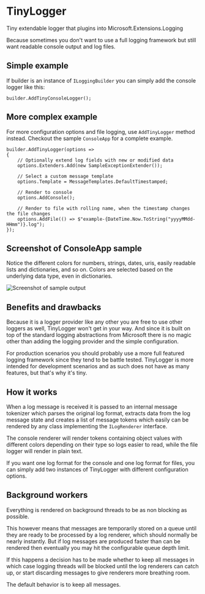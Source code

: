 # TinyLogger

Tiny extendable logger that plugins into Microsoft.Extensions.Logging

Because sometimes you don't want to use a full logging framework but still want readable console output
and log files.

## Simple example

If builder is an instance of `ILoggingBuilder` you can simply add the console logger like this:

```
builder.AddTinyConsoleLogger();
```

## More complex example

For more configuration options and file logging, use `AddTinyLogger` method instead. Checkout the sample
`ConsoleApp` for a complete example.

```
builder.AddTinyLogger(options =>
{
	// Optionally extend log fields with new or modified data
	options.Extenders.Add(new SampleExceptionExtender());

	// Select a custom message template
	options.Template = MessageTemplates.DefaultTimestamped;

	// Render to console
	options.AddConsole();

	// Render to file with rolling name, when the timestamp changes the file changes
	options.AddFile(() => $"example-{DateTime.Now.ToString("yyyyMMdd-HHmm")}.log");
});
```

## Screenshot of ConsoleApp sample

Notice the different colors for numbers, strings, dates, uris, easily readable lists and dictionaries,
and so on. Colors are selected based on the underlying data type, even in dictionaries.

![Screenshot of sample output](https://blob.steamcore.se/tinylogger/tinylogger-screenshot-20191202-2.png "Screenshot of sample output")

## Benefits and drawbacks

Because it is a logger provider like any other you are free to use other loggers as well, TinyLogger won't
get in your way. And since it is built on top of the standard logging abstractions from Microsoft there is
no magic other than adding the logging provider and the simple configuration.

For production scenarios you should probably use a more full featured logging framework since they tend to
be battle tested. TinyLogger is more intended for development scenarios and as such does not have as many
features, but that's why it's tiny.

## How it works

When a log message is received it is passed to an internal message tokenizer which parses the original
log format, extracts data from the log message state and creates a list of message tokens which easily
can be rendered by any class implementing the `ILogRenderer` interface.

The console renderer will render tokens containing object values with different colors depending on their
type so logs easier to read, while the file logger will render in plain text.

If you want one log format for the console and one log format for files, you can simply add two instances
of TinyLogger with different configuration options.

## Background workers

Everything is rendered on background threads to be as non blocking as possible.

This however means that messages are temporarily stored on a queue until they are ready to be processed
by a log renderer, which should normally be nearly instantly. But if log messages are produced faster than
can be rendered then eventually you may hit the configurable queue depth limit.

If this happens a decision has to be made whether to keep all messages in which case logging threads will
be blocked until the log renderers can catch up, or start discarding messages to give renderers more
breathing room.

The default behavior is to keep all messages.
